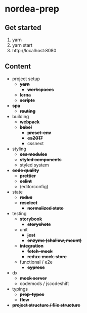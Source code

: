 # nordea-prep

## Get started

1. yarn
2. yarn start
3. http://localhost:8080

## Content

*   project setup
    *   ~~**yarn**~~
        *   ~~**workspaces**~~
    *   ~~**lerna**~~
    *   ~~**scripts**~~
*   ~~**spa**~~
    *   ~~**routing**~~
*   building
    *   ~~**webpack**~~
    *   ~~**babel**~~
        *   ~~**preset-env**~~
        *   ~~**es2017**~~
        *   cssnext
*   styling
    *   ~~**css modules**~~
    *   ~~**styled components**~~
    *   styled system
*   ~~**code quality**~~
    *   ~~**prettier**~~
    *   ~~**eslint**~~
    *   (editorconfig)
*   state
    *   ~~**redux**~~
    *   ~~**reselect**~~
        *   ~~**normalized state**~~
*   testing
    *   **storybook**
        *   ~~**storyshots**~~
    *   unit
        *   ~~**jest**~~
        *   ~~**enzyme (shallow, mount)**~~
    *   ~~**integration**~~
        *   ~~**fetch-mock**~~
        *   ~~**redux-mock-store**~~
    *   functional / e2e
        *   ~~**cypress**~~
*   dx
    *   ~~**mock server**~~
    *   codemods / jscodeshift
*   typings
    *   ~~**prop-types**~~
    *   ~~**flow**~~
*   ~~**project structure / file structure**~~
